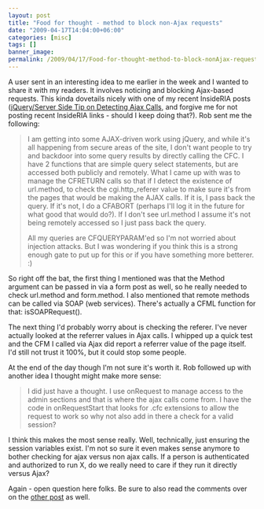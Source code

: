 ```yaml
---
layout: post
title: "Food for thought - method to block non-Ajax requests"
date: "2009-04-17T14:04:00+06:00"
categories: [misc]
tags: []
banner_image: 
permalink: /2009/04/17/Food-for-thought-method-to-block-nonAjax-requests
---
```


A user sent in an interesting idea to me earlier in the week and I wanted to share it with my readers. It involves noticing and blocking Ajax-based requests. This kinda dovetails nicely with one of my recent InsideRIA posts (<a href="http://www.insideria.com/2009/04/jqueryserver-side-tip-on-detec.html">jQuery/Server Side Tip on Detecting Ajax Calls</a>, and forgive me for not posting recent InsideRIA links - should I keep doing that?). Rob sent me the following:

<blockquote>
<p>
I am getting into some AJAX-driven work using jQuery, and while it's all happening from secure areas of the site, I don't want people to try and backdoor into some query results by directly calling the CFC. I have 2 functions that are simple query select statements, but are accessed both publicly and remotely. What I came up with was to manage the CFRETURN calls so that if I detect the existence of url.method, to check the cgi.http_referer value to make sure it's from the pages that would be making the AJAX calls. If
it is, I pass back the query. If it's not, I do a CFABORT (perhaps I'll log it in the future for what good that would do?). If I don't see url.method I assume it's not being remotely accessed so I just pass back the query.
</p>
<p>
All my queries are CFQUERYPARAM'ed so I'm not worried about injection attacks. But I was wondering if you think this is a strong enough gate to put up for this or if you have something more betterer. :)
</p>
</blockquote>
<!--more-->
So right off the bat, the first thing I mentioned was that the Method argument can be passed in via a form post as well, so he really needed to check url.method and form.method. I also mentioned that remote methods can be called via SOAP (web services). There's actually a CFML function for that: isSOAPRequest(). 

The next thing I'd probably worry about is checking the referer. I've never actually looked at the referrer values in Ajax calls. I whipped up a quick test and the CFM I called via Ajax did report a referrer value of the page itself. I'd still not trust it 100%, but it could stop some people.

At the end of the day though I'm not sure it's worth it. Rob followed up with another idea I thought might make more sense:

<blockquote>
<p>
I did just have a thought. I use onRequest to manage access to the admin sections and that is where the ajax calls come from. I have the code in onRequestStart that looks for .cfc extensions to allow the request to work so why not also add in there a check for a valid session?
</p>
</blockquote>

I think this makes the most sense really. Well, technically, just ensuring the session variables exist. I'm not so sure it even makes sense anymore to bother checking for ajax versus non ajax calls. If a person is authenticated and authorized to run X, do we really need to care if they run it directly versus Ajax?

Again - open question here folks. Be sure to also read the comments over on the <a href="http://www.insideria.com/2009/04/jqueryserver-side-tip-on-detec.html">other post</a> as well.